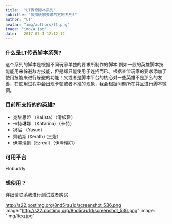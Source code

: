 ```yaml
---
title:  "LT传奇脚本系列"
subtitle: "依照玩家要求的定制系列!"
author: "LT"
avatar: "img/authors/lt.png"
image: "img/a.jpg"
date:   2017-07-1 12:12:12
---
```


### 什么是LT传奇脚本系列?
这个系列的脚本是根据不同玩家单独的要求所制作的脚本.例如一般的英雄脚本技能能用来躲避敌方技能，但是却只能使用于连招而已。根据某位玩家的要求添加了使用技能来进行躲避的功能！又或者是脚本平台的核心对一些英雄不是那么的友善，在使用过程中会出现卡顿或者不准的现象，我会根据问题所在并且进行脚本微调。

### 目前所支持的的英雄?
- 克黎思妲 （Kalista）（滑板鞋）
- 卡特琳娜 （Katarina）（卡特）
- 犽宿 （Yasuo）
- 齊勒斯 (Xerath) (三炮）
- 伊澤瑞爾（Ezreal）（伊泽瑞尔）

### 可用平台
Elobuddy

### 想使用？
详细请联系我进行测试或者购买

http://s22.postimg.org/8nd5rau1d/screenshot_536.png
image:"http://s22.postimg.org/8nd5rau1d/screenshot_536.png"
image: "img/ltcq.jpg"

